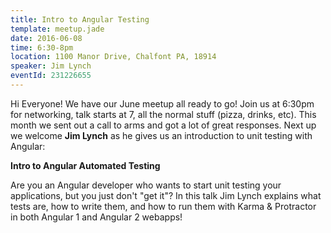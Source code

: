 ```yaml
---
title: Intro to Angular Testing
template: meetup.jade
date: 2016-06-08
time: 6:30-8pm
location: 1100 Manor Drive, Chalfont PA, 18914
speaker: Jim Lynch
eventId: 231226655
---
```


Hi Everyone! We have our June meetup all ready to go! Join us at 6:30pm for
networking, talk starts at 7, all the normal stuff (pizza, drinks, etc). This
month we sent out a call to arms and got a lot of great responses.  Next up we
welcome __Jim Lynch__ as he gives us an introduction to unit testing with
Angular:

__Intro to Angular Automated Testing__

Are you an Angular developer who wants to start unit testing your applications,
but you just don't "get it"? In this talk Jim Lynch explains what tests are,
how to write them, and how to run them with Karma & Protractor in both Angular
1 and Angular 2 webapps!
